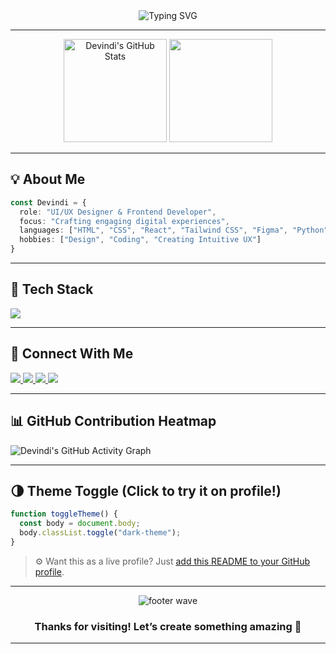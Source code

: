 <!-- README.md -->

<div align="center">
  <img src="https://readme-typing-svg.demolab.com?font=Fira+Code&weight=500&size=25&pause=1000&color=FF6C0A&center=true&vCenter=true&width=600&lines=Hi+%F0%9F%91%8B%2C+I'm+Devindi+Tharudini!;UI%2FUX+Designer+%26+Frontend+Developer;Crafting+Pixels+%E2%9D%A4%EF%B8%8F+into+Interfaces" alt="Typing SVG"/>
</div>

---

<div align="center">
  <img src="https://github-readme-stats.vercel.app/api?username=DevindiTharudini&show_icons=true&theme=radical" alt="Devindi's GitHub Stats" height="165"/>
  <img src="https://github-readme-streak-stats.herokuapp.com/?user=DevindiTharudini&theme=radical" height="165"/>
</div>

---

## 💡 About Me

```ts
const Devindi = {
  role: "UI/UX Designer & Frontend Developer",
  focus: "Crafting engaging digital experiences",
  languages: ["HTML", "CSS", "React", "Tailwind CSS", "Figma", "Python", "Firebase"],
  hobbies: ["Design", "Coding", "Creating Intuitive UX"]
}
```

---

## 🔧 Tech Stack

<img src="https://skillicons.dev/icons?i=html,css,tailwind,react,figma,python,firebase&perline=7" />

---

## 🔗 Connect With Me

<p align="left">
  <a href="http://my-portfolio-ebon-six-77.vercel.app" target="_blank">
    <img src="https://img.shields.io/badge/Portfolio-FF6C0A?style=for-the-badge&logo=vercel&logoColor=white"/>
  </a>
  <a href="https://www.linkedin.com/in/devindi-tharudini/" target="_blank">
    <img src="https://img.shields.io/badge/LinkedIn-0A66C2?style=for-the-badge&logo=linkedin&logoColor=white"/>
  </a>
  <a href="https://web.facebook.com/devindi.tharudini.3/" target="_blank">
    <img src="https://img.shields.io/badge/Facebook-1877F2?style=for-the-badge&logo=facebook&logoColor=white"/>
  </a>
  <a href="https://www.instagram.com/devindi_tharudini/" target="_blank">
    <img src="https://img.shields.io/badge/Instagram-E4405F?style=for-the-badge&logo=instagram&logoColor=white"/>
  </a>
</p>

---

## 📊 GitHub Contribution Heatmap

![Devindi's GitHub Activity Graph](https://github-readme-activity-graph.vercel.app/graph?username=DevindiTharudini&theme=orange&hide_border=true&radius=10)

---

## 🌗 Theme Toggle (Click to try it on profile!)

```js
function toggleTheme() {
  const body = document.body;
  body.classList.toggle("dark-theme");
}
```

> ⚙️ Want this as a live profile? Just [add this README to your GitHub profile](https://docs.github.com/en/github/setting-up-and-managing-your-github-profile/managing-your-profile-readme).

---

<div align="center">
  <img src="https://raw.githubusercontent.com/DevindiTharudini/DevindiTharudini/main/wave.svg" alt="footer wave" />
  <h3><b>Thanks for visiting! Let’s create something amazing 🌟</b></h3>
</div>

---

<style>
.dark-theme {
  background: #0d0d0d;
  color: #fff;
}
</style>
